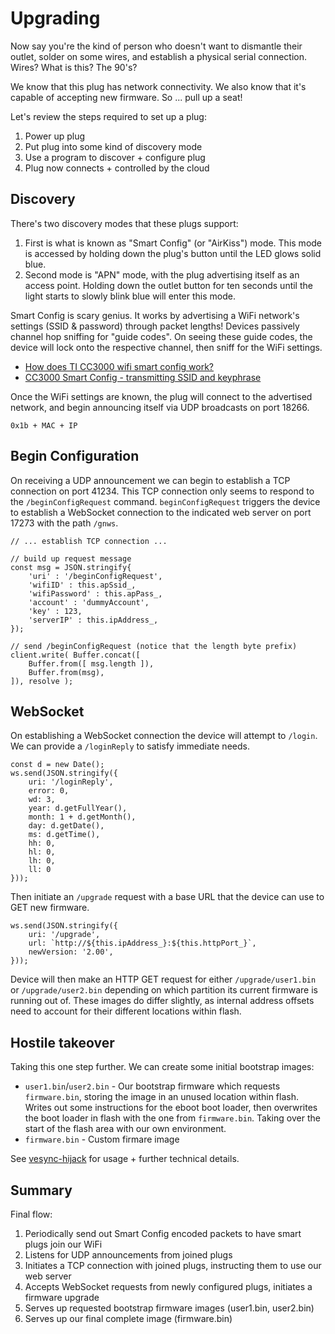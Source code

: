 # Upgrading

Now say you're the kind of person who doesn't want to dismantle their outlet, solder on some wires, and establish a physical serial connection. Wires? What is this? The 90's?

We know that this plug has network connectivity. We also know that it's capable of accepting new firmware. So ... pull up a seat!

Let's review the steps required to set up a plug:
1. Power up plug
2. Put plug into some kind of discovery mode
3. Use a program to discover + configure plug
4. Plug now connects + controlled by the cloud

## Discovery

There's two discovery modes that these plugs support:

1. First is what is known as "Smart Config" (or "AirKiss") mode. This mode is accessed by holding down the plug's button until the LED glows solid blue.
2. Second mode is "APN" mode, with the plug advertising itself as an access point. Holding down the outlet button for ten seconds until the light starts to slowly blink blue will enter this mode.

Smart Config is scary genius. It works by advertising a WiFi network's settings (SSID & password) through packet lengths! Devices passively channel hop sniffing for "guide codes". On seeing these guide codes, the device will lock onto the respective channel, then sniff for the WiFi settings.

* [How does TI CC3000 wifi smart config work?](https://electronics.stackexchange.com/questions/61704/how-does-ti-cc3000-wifi-smart-config-work)
* [CC3000 Smart Config - transmitting SSID and keyphrase](http://depletionregion.blogspot.ch/2013/10/cc3000-smart-config-transmitting-ssid.html)

Once the WiFi settings are known, the plug will connect to the advertised network, and begin announcing itself via UDP broadcasts on port 18266.

```
0x1b + MAC + IP
```

## Begin Configuration

On receiving a UDP announcement we can begin to establish a TCP connection on port 41234. This TCP connection only seems to respond to the `/beginConfigRequest` command. `beginConfigRequest` triggers the device to establish a WebSocket connection to the indicated web server on port 17273 with the path `/gnws`.

```
// ... establish TCP connection ...

// build up request message
const msg = JSON.stringify{
    'uri' : '/beginConfigRequest',
    'wifiID' : this.apSsid_,
    'wifiPassword' : this.apPass_,
    'account' : 'dummyAccount',
    'key' : 123,
    'serverIP' : this.ipAddress_,
});

// send /beginConfigRequest (notice that the length byte prefix)
client.write( Buffer.concat([
    Buffer.from([ msg.length ]),
    Buffer.from(msg),
]), resolve );
```

## WebSocket

On establishing a WebSocket connection the device will attempt to `/login`. We can provide a `/loginReply` to satisfy immediate needs.

```
const d = new Date();
ws.send(JSON.stringify({
    uri: '/loginReply',
    error: 0,
    wd: 3,
    year: d.getFullYear(),
    month: 1 + d.getMonth(),
    day: d.getDate(),
    ms: d.getTime(),
    hh: 0,
    hl: 0,
    lh: 0,
    ll: 0
}));
```

Then initiate an `/upgrade` request with a base URL that the device can use to GET new firmware.

```
ws.send(JSON.stringify({
    uri: '/upgrade',
    url: `http://${this.ipAddress_}:${this.httpPort_}`,
    newVersion: '2.00',
}));
```

Device will then make an HTTP GET request for either `/upgrade/user1.bin` or `/upgrade/user2.bin` depending on which partition its current firmware is running out of. These images do differ slightly, as internal address offsets need to account for their different locations within flash.

## Hostile takeover

Taking this one step further. We can create some initial bootstrap images:

* `user1.bin`/`user2.bin` - Our bootstrap firmware which requests `firmware.bin`, storing the image in an unused location within flash. Writes out some instructions for the eboot boot loader, then overwrites the boot loader in flash with the one from `firmware.bin`. Taking over the start of the flash area with our own environment.
* `firmware.bin` - Custom firmare image

See [vesync-hijack](../vesync-hijack/README.md) for usage + further technical details.

## Summary

Final flow:

1. Periodically send out Smart Config encoded packets to have smart plugs join our WiFi
2. Listens for UDP announcements from joined plugs
3. Initiates a TCP connection with joined plugs, instructing them to use our web server
4. Accepts WebSocket requests from newly configured plugs, initiates a firmware upgrade
5. Serves up requested bootstrap firmware images (user1.bin, user2.bin)
6. Serves up our final complete image (firmware.bin)

